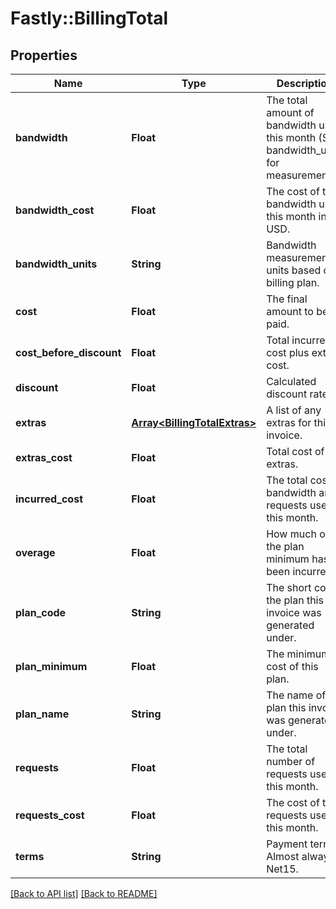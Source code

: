 # Fastly::BillingTotal

## Properties

| Name | Type | Description | Notes |
| ---- | ---- | ----------- | ----- |
| **bandwidth** | **Float** | The total amount of bandwidth used this month (See bandwidth_units for measurement). | [optional] |
| **bandwidth_cost** | **Float** | The cost of the bandwidth used this month in USD. | [optional] |
| **bandwidth_units** | **String** | Bandwidth measurement units based on billing plan. | [optional] |
| **cost** | **Float** | The final amount to be paid. | [optional] |
| **cost_before_discount** | **Float** | Total incurred cost plus extras cost. | [optional] |
| **discount** | **Float** | Calculated discount rate. | [optional] |
| **extras** | [**Array&lt;BillingTotalExtras&gt;**](BillingTotalExtras.md) | A list of any extras for this invoice. | [optional] |
| **extras_cost** | **Float** | Total cost of all extras. | [optional] |
| **incurred_cost** | **Float** | The total cost of bandwidth and requests used this month. | [optional] |
| **overage** | **Float** | How much over the plan minimum has been incurred. | [optional] |
| **plan_code** | **String** | The short code the plan this invoice was generated under. | [optional] |
| **plan_minimum** | **Float** | The minimum cost of this plan. | [optional] |
| **plan_name** | **String** | The name of the plan this invoice was generated under. | [optional] |
| **requests** | **Float** | The total number of requests used this month. | [optional] |
| **requests_cost** | **Float** | The cost of the requests used this month. | [optional] |
| **terms** | **String** | Payment terms. Almost always Net15. | [optional] |

[[Back to API list]](../../README.md#endpoints) [[Back to README]](../../README.md)

